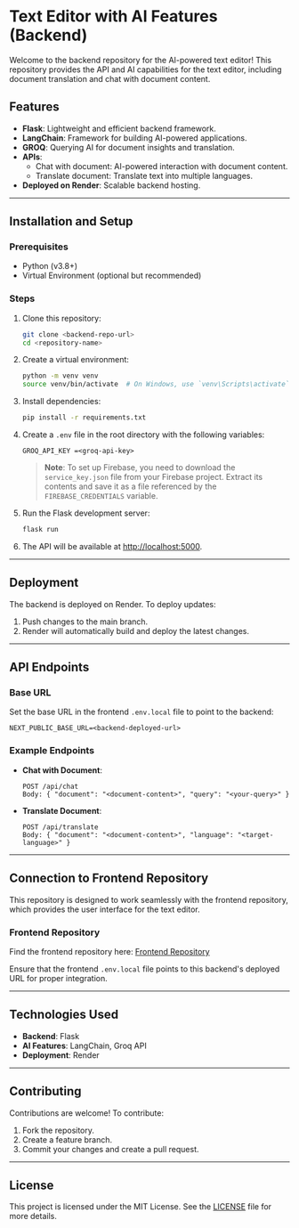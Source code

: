 # Text Editor with AI Features (Backend)

Welcome to the backend repository for the AI-powered text editor! This repository provides the API and AI capabilities for the text editor, including document translation and chat with document content.

## Features

- **Flask**: Lightweight and efficient backend framework.
- **LangChain**: Framework for building AI-powered applications.
- **GROQ**: Querying AI for document insights and translation.
- **APIs**:
  - Chat with document: AI-powered interaction with document content.
  - Translate document: Translate text into multiple languages.
- **Deployed on Render**: Scalable backend hosting.

---

## Installation and Setup

### Prerequisites
- Python (v3.8+)
- Virtual Environment (optional but recommended)

### Steps
1. Clone this repository:
   ```bash
   git clone <backend-repo-url>
   cd <repository-name>
   ```

2. Create a virtual environment:
   ```bash
   python -m venv venv
   source venv/bin/activate  # On Windows, use `venv\Scripts\activate`
   ```

3. Install dependencies:
   ```bash
   pip install -r requirements.txt
   ```

4. Create a `.env` file in the root directory with the following variables:
   ```env
   GROQ_API_KEY =<groq-api-key>
   ```

   > **Note**: To set up Firebase, you need to download the `service_key.json` file from your Firebase project. Extract its contents and save it as a file referenced by the `FIREBASE_CREDENTIALS` variable.

5. Run the Flask development server:
   ```bash
   flask run
   ```

6. The API will be available at [http://localhost:5000](http://localhost:5000).

---

## Deployment
The backend is deployed on Render. To deploy updates:
1. Push changes to the main branch.
2. Render will automatically build and deploy the latest changes.

---

## API Endpoints
### Base URL
Set the base URL in the frontend `.env.local` file to point to the backend:
```
NEXT_PUBLIC_BASE_URL=<backend-deployed-url>
```

### Example Endpoints
- **Chat with Document**:
  ```
  POST /api/chat
  Body: { "document": "<document-content>", "query": "<your-query>" }
  ```
- **Translate Document**:
  ```
  POST /api/translate
  Body: { "document": "<document-content>", "language": "<target-language>" }
  ```

---

## Connection to Frontend Repository
This repository is designed to work seamlessly with the frontend repository, which provides the user interface for the text editor.

### Frontend Repository
Find the frontend repository here: [Frontend Repository](https://github.com/Abhijeet314/Ai-TextEditor/tree/main)

Ensure that the frontend `.env.local` file points to this backend's deployed URL for proper integration.

---

## Technologies Used
- **Backend**: Flask
- **AI Features**: LangChain, Groq API
- **Deployment**: Render

---

## Contributing
Contributions are welcome! To contribute:
1. Fork the repository.
2. Create a feature branch.
3. Commit your changes and create a pull request.

---

## License
This project is licensed under the MIT License. See the [LICENSE](LICENSE) file for more details.

